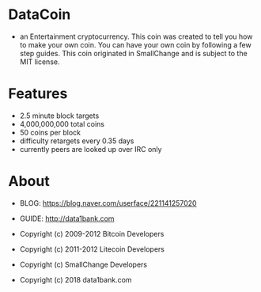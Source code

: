 # DataCoin
- an Entertainment cryptocurrency. This coin was created to tell you how to make your own coin. You can have your own coin by following a few step guides. This coin originated in SmallChange and is subject to the MIT license.

# Features
- 2.5 minute block targets
- 4,000,000,000 total coins
- 50 coins per block
- difficulty retargets every 0.35 days
- currently peers are looked up over IRC only

# About
- BLOG: https://blog.naver.com/userface/221141257020
- GUIDE: http://data1bank.com

- Copyright (c) 2009-2012 Bitcoin Developers
- Copyright (c) 2011-2012 Litecoin Developers
- Copyright (c) SmallChange Developers
- Copyright (c) 2018 data1bank.com
